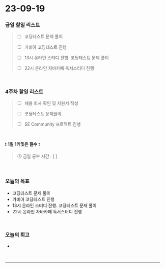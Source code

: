 # 23-09-19
### 금일 할일 리스트
> - [ ]  코딩테스트 문제 풀이
>
> - [ ]  가비아 코딩테스트 진행
>
> - [ ]  13시 온라인 스터디 진행. 코딩테스트 문제 풀이
>
> - [ ]  22시 온라인 자바카페 독서스터디 진행


<br/>

### 4주차 할일 리스트  
> - [ ]  채용 회사 확인 및 지원서 작성
>
> - [ ]  코딩테스트 문제풀이
>
> - [ ]  SE Community 프로젝트 진행

<br/>

❗ **1일 1커밋은 필수** ❗
> 🕒 금일 공부 시간 : [  ]
  
<br/>

### 오늘의 목표
- 코딩테스트 문제 풀이
- 가비아 코딩테스트 진행
- 13시 온라인 스터디 진행. 코딩테스트 문제 풀이
- 22시 온라인 자바카페 독서스터디 진행

<br>

### 오늘의 회고
- 


<br/>

------------  
